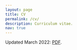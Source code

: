 ```yaml
---
layout: page
title: CV
permalink: /cv/
description: Curriculum vitae.
nav: true
---
```


Updated March 2022: [PDF](/assets/pdf/QuentinCV-March2022.pdf).

